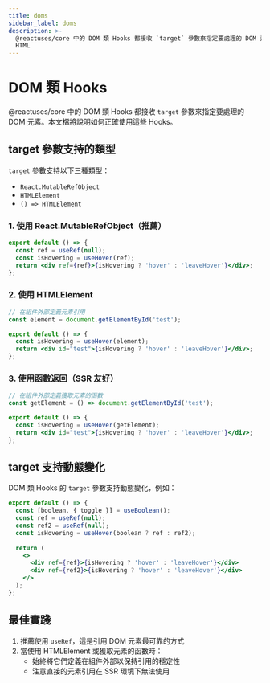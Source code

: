 ```yaml
---
title: doms
sidebar_label: doms
description: >-
  @reactuses/core 中的 DOM 類 Hooks 都接收 `target` 參數來指定要處理的 DOM 元素。本文檔將說明如何正確使用這些 Hooks。 `target` 參數支持以下三種類型： - `React.MutableRefObject` - `HTMLElement` - `() =>
  HTML
---
```

# DOM 類 Hooks

@reactuses/core 中的 DOM 類 Hooks 都接收 `target` 參數來指定要處理的 DOM 元素。本文檔將說明如何正確使用這些 Hooks。

## target 參數支持的類型

`target` 參數支持以下三種類型：
- `React.MutableRefObject`
- `HTMLElement`
- `() => HTMLElement`

### 1. 使用 React.MutableRefObject（推薦）

```jsx
export default () => {
  const ref = useRef(null);
  const isHovering = useHover(ref);
  return <div ref={ref}>{isHovering ? 'hover' : 'leaveHover'}</div>;
};
```

### 2. 使用 HTMLElement

```jsx
// 在組件外部定義元素引用
const element = document.getElementById('test');

export default () => {
  const isHovering = useHover(element);
  return <div id="test">{isHovering ? 'hover' : 'leaveHover'}</div>;
};
```

### 3. 使用函數返回（SSR 友好）

```jsx
// 在組件外部定義獲取元素的函數
const getElement = () => document.getElementById('test');

export default () => {
  const isHovering = useHover(getElement);
  return <div id="test">{isHovering ? 'hover' : 'leaveHover'}</div>;
};
```

## target 支持動態變化

DOM 類 Hooks 的 `target` 參數支持動態變化，例如：

```jsx
export default () => {
  const [boolean, { toggle }] = useBoolean();
  const ref = useRef(null);
  const ref2 = useRef(null);
  const isHovering = useHover(boolean ? ref : ref2);
  
  return (
    <>
      <div ref={ref}>{isHovering ? 'hover' : 'leaveHover'}</div>
      <div ref={ref2}>{isHovering ? 'hover' : 'leaveHover'}</div>
    </>
  );
};
```

## 最佳實踐

1. 推薦使用 `useRef`，這是引用 DOM 元素最可靠的方式
2. 當使用 HTMLElement 或獲取元素的函數時：
   - 始終將它們定義在組件外部以保持引用的穩定性
   - 注意直接的元素引用在 SSR 環境下無法使用